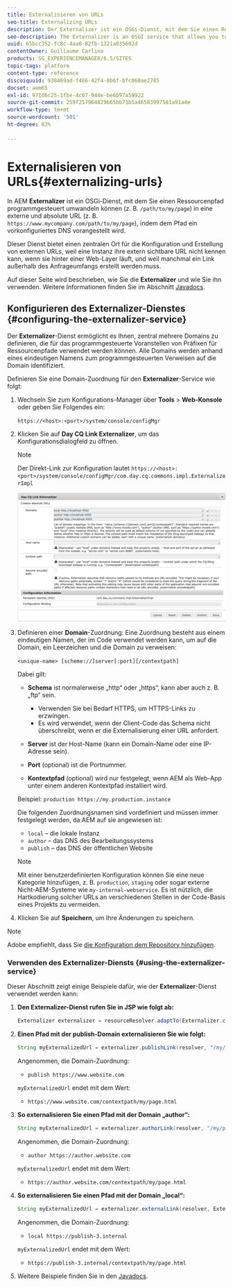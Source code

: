 ```yaml
---
title: Externalisieren von URLs
seo-title: Externalizing URLs
description: Der Externalizer ist ein OSGi-Dienst, mit dem Sie einen Ressourcenpfad programmgesteuert in eine externe und absolute URL umwandeln können.
seo-description: The Externalizer is an OSGI service that allows you to programmatically transform a resource path into an external and absolute URL
uuid: 65bcc352-fc8c-4aa0-82fb-1321a035602d
contentOwner: Guillaume Carlino
products: SG_EXPERIENCEMANAGER/6.5/SITES
topic-tags: platform
content-type: reference
discoiquuid: 938469ad-f466-42f4-8b6f-bfc060ae2785
docset: aem65
exl-id: 971d6c25-1fbe-4c07-944e-be6b97a59922
source-git-commit: 259f257964829b65bb71b5a46583997581a91a4e
workflow-type: tm+mt
source-wordcount: '501'
ht-degree: 83%

---
```


# Externalisieren von URLs{#externalizing-urls}

In AEM **Externalizer** ist ein OSGi-Dienst, mit dem Sie einen Ressourcenpfad programmgesteuert umwandeln können (z. B. `/path/to/my/page`) in eine externe und absolute URL (z. B. `https://www.mycompany.com/path/to/my/page`), indem dem Pfad ein vorkonfiguriertes DNS vorangestellt wird.

Dieser Dienst bietet einen zentralen Ort für die Konfiguration und Erstellung von externen URLs, weil eine Instanz ihre extern sichtbare URL nicht kennen kann, wenn sie hinter einer Web-Layer läuft, und weil manchmal ein Link außerhalb des Anfrageumfangs erstellt werden muss.

Auf dieser Seite wird beschrieben, wie Sie die **Externalizer** und wie Sie ihn verwenden. Weitere Informationen finden Sie im Abschnitt [Javadocs](https://helpx.adobe.com/experience-manager/6-5/sites/developing/using/reference-materials/javadoc/com/day/cq/commons/Externalizer.html).

## Konfigurieren des Externalizer-Dienstes {#configuring-the-externalizer-service}

Der **Externalizer**-Dienst ermöglicht es Ihnen, zentral mehrere Domains zu definieren, die für das programmgesteuerte Voranstellen von Präfixen für Ressourcenpfade verwendet werden können. Alle Domains werden anhand eines eindeutigen Namens zum programmgesteuerten Verweisen auf die Domain identifiziert.

Definieren Sie eine Domain-Zuordnung für den **Externalizer**-Service wie folgt:

1. Wechseln Sie zum Konfigurations-Manager über **Tools** > **Web-Konsole** oder geben Sie Folgendes ein:

   `https://<host>:<port>/system/console/configMgr`

1. Klicken Sie auf **Day CQ Link Externalizer**, um das Konfigurationsdialogfeld zu öffnen.

   >[!NOTE]
   >
   >Der Direkt-Link zur Konfiguration lautet `https://<host>:<port>/system/console/configMgr/com.day.cq.commons.impl.ExternalizerImpl`

   ![aem-externalizer-01](assets/aem-externalizer-01.png)

1. Definieren einer **Domain**-Zuordnung: Eine Zuordnung besteht aus einem eindeutigen Namen, der im Code verwendet werden kann, um auf die Domain, ein Leerzeichen und die Domain zu verweisen:

   `<unique-name> [scheme://]server[:port][/contextpath]`

   Dabei gilt:

   * **Schema** ist normalerweise „http“ oder „https“, kann aber auch z. B. „ftp“ sein.

      * Verwenden Sie bei Bedarf HTTPS, um HTTPS-Links zu erzwingen.
      * Es wird verwendet, wenn der Client-Code das Schema nicht überschreibt, wenn er die Externalisierung einer URL anfordert.

   * **Server** ist der Host-Name (kann ein Domain-Name oder eine IP-Adresse sein).
   * **Port** (optional) ist die Portnummer.
   * **Kontextpfad** (optional) wird nur festgelegt, wenn AEM als Web-App unter einem anderen Kontextpfad installiert wird.

   Beispiel: `production https://my.production.instance`

   Die folgenden Zuordnungsnamen sind vordefiniert und müssen immer festgelegt werden, da AEM auf sie angewiesen ist:

   * `local` – die lokale Instanz
   * `author` – das DNS des Bearbeitungssystems
   * `publish` – das DNS der öffentlichen Website

   >[!NOTE]
   >
   >Mit einer benutzerdefinierten Konfiguration können Sie eine neue Kategorie hinzufügen, z. B. `production`, `staging` oder sogar externe Nicht-AEM-Systeme wie `my-internal-webservice`. Es ist nützlich, die Hartkodierung solcher URLs an verschiedenen Stellen in der Code-Basis eines Projekts zu vermeiden.

1. Klicken Sie auf **Speichern**, um Ihre Änderungen zu speichern.

>[!NOTE]
>
>Adobe empfiehlt, dass Sie [die Konfiguration dem Repository hinzufügen](/help/sites-deploying/configuring.md#addinganewconfigurationtotherepository).

### Verwenden des Externalizer-Diensts {#using-the-externalizer-service}

Dieser Abschnitt zeigt einige Beispiele dafür, wie der **Externalizer**-Dienst verwendet werden kann:

1. **Den Externalizer-Dienst rufen Sie in JSP wie folgt ab:**

   ```java
   Externalizer externalizer = resourceResolver.adaptTo(Externalizer.class);
   ```

1. **Einen Pfad mit der publish-Domain externalisieren Sie wie folgt:**

   ```java
   String myExternalizedUrl = externalizer.publishLink(resolver, "/my/page") + ".html";
   ```

   Angenommen, die Domain-Zuordnung:

   * `publish https://www.website.com`

   `myExternalizedUrl` endet mit dem Wert:

   * `https://www.website.com/contextpath/my/page.html`

1. **So externalisieren Sie einen Pfad mit der Domain „author“:**

   ```java
   String myExternalizedUrl = externalizer.authorLink(resolver, "/my/page") + ".html";
   ```

   Angenommen, die Domain-Zuordnung:

   * `author https://author.website.com`

   `myExternalizedUrl` endet mit dem Wert:

   * `https://author.website.com/contextpath/my/page.html`

1. **So externalisieren Sie einen Pfad mit der Domain „local“:**

   ```java
   String myExternalizedUrl = externalizer.externalLink(resolver, Externalizer.LOCAL, "/my/page") + ".html";
   ```

   Angenommen, die Domain-Zuordnung:

   * `local https://publish-3.internal`

   `myExternalizedUrl` endet mit dem Wert:

   * `https://publish-3.internal/contextpath/my/page.html`

1. Weitere Beispiele finden Sie in den [Javadocs](https://helpx.adobe.com/experience-manager/6-5/sites/developing/using/reference-materials/javadoc/com/day/cq/commons/Externalizer.html).
